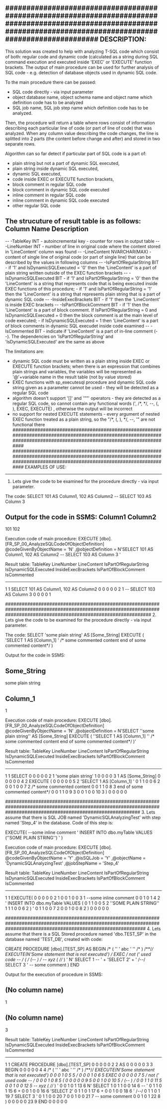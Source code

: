 ######################################################################################################################################################################
DESCRIPTION:
------------------------------------------
This solution was created to help with analyzing T-SQL code which consist of both: regular code and dynamic code 
(calculated as a string during SQL command execution and executed inside 'EXEC' or 'EXECUTE' function brackets.
The output of main procedure can be used for further analysis of SQL code - e.g. detection of database objects
used in dynamic SQL code.

To the main procedure there can be passed: 
- SQL code directly - via input parameter
- object database name, object schema name and object name which definition code has to be analyzed
- SQL job name, SQL job step name which definition code has to be analyzed. 

Then, the procedure will return a table where rows consist of information describing each particular line of code 
(or part of line of code) that was analyzed. When any column value describing the code changes, the line is splitted into
2 parts (the content before change and after) and stored in two separate rows. 

Algorithm can so far detect if particular part of SQL code is a part of:
 - plain string but not a part of dynamic SQL executed,
 - plain string inside dynamic SQL executed, 
 - dynamic SQL executed,
 - code inside EXEC or EXECUTE function brackets,
 - block comment in regular SQL code
 - block comment in dynamic SQL code executed
 - inline comment in regular SQL code
 - inline comment in dynamic SQL code executed
 - other regular SQL code 
 
The strucuture of result table is as follows:
Column Name					Description 
-----------------------------------------------------------------------------------------------------------------------------------------------------------------------
-- -TableKey				INT				- autoincremental key - counter for rows in output table
-- -LineNumber				INT 			- number of line in original code where the content stored in 'LineContent' column was found
-- -LineContent				NVARCHAR(MAX) 	- content of single line of original code (or part of single line) that can be described 
												by the values in following columns 
-- -IsPartOfRegularString	BIT 			- if '1' and IsDynamicSQLExecuted = '0' then the 'LineContent' is a part of 
												plain string written outside of the EXEC function brackets
-- -IsDynamicSQLExecuted	BIT 			- if '1' and IsPartOfRegularString = '0' then the 'LineContent' is a string 
												that represents code that is being executed inside EXEC functions of this procedure;
											- if '1' and IsPartOfRegularString = '1' then the 'LineContent' is a string 
												that represents plain string that is a part of dynamic SQL code
-- -InsideExecBrackets      BIT 			- if '1' then the 'LineContent' is inside EXEC brackets
-- -IsPartOfBlockComment	BIT 			- if '1' then the 'LineContent' is a part of block comment. 
												If IsPartOfRegularString = 0 and  IsDynamicSQLExecuted = 0 then the block comment is at the main level of code executed;
											- if IsDynamicSQLExecuted = 1 then 'LineContent' is a part of block comments 
												in dynamic SQL execudet inside code examined
-- -IsCommented				BIT 			- indicate if 'LineContent' is a part of in-line comment (--). 
												The dependencies on 'IsPartOfRegularString'	and 'IsDynamicSQLExecuted' are the same as above


The limitations are: 
- dynamic SQL code must be written as a plain string inside EXEC or EXECUTE function brackets; when there is an expression that combines
	plain strings and variables, the variables will be represented as '@'+variable name in the result table (not by value stored)
- EXEC functions with sp_executesql procedure and dynamic SQL code string given as a parameter cannot be used - they will be detected as a regular SQL code
- algorithm doesn't support '[]' and '""' operators - they are detected as a regular SQL code, so cannot contain any functional words (', /*, */, --, (, ), EXEC, EXECUTE)
	, otherwise the output will be incorrect 
- no support for nested EXECUTE statements - every argument of nested EXEC function treated as a plain string, so the "/*, (, ), */, --, '" are not functional there
######################################################################################################################################################################
######################################################################################################################################################################
EXAMPLES OF USE:
-------------------------------------------------

1. Lets give the code to be examined  for the procedure directly - via input parameter. 

The code:
SELECT 101 AS Column1, 102 AS Column2 -- SELECT 103 AS Column 3 

Output for the code in SSMS:
Column1		Column2
--------------------
101			102

Execution code of main procedure:
EXECUTE [dbo].[FR_SP_00_AnalyzeSQLCodeOfObjectDefinition] 
   @codeGivenByObjectName = 'N'
  ,@objectDefinition = N'SELECT 101 AS Column1, 102 AS Column2 -- SELECT 103 AS Column 3 '

Result table:
TableKey    LineNumber  LineContent                                     IsPartOfRegularString IsDynamicSQLExecuted InsideExecBrackets IsPartOfBlockComment IsCommented
----------- ----------- ----------------------------------------------- --------------------- -------------------- ------------------ -------------------- -----------
1           1           SELECT 101 AS Column1, 102 AS Column2           0                     0                    0                  0                    0
2           1           -- SELECT 103 AS Column 3                       0                     0                    0                  0                    1


#####################################################################################################################################################################
2. Lets give the code to be examined  for the procedure directly - via input parameter. 

The code:
SELECT 'some plain string' AS [Some_String]
EXECUTE ( 'SELECT 1 AS [Column_1] ' /* some commented content
end of some commented content*/ )

Output for the code in SSMS:

Some_String
-----------------
some plain string

Column_1
----------------
1

Execution code of main procedure:
EXECUTE [dbo].[FR_SP_00_AnalyzeSQLCodeOfObjectDefinition] 
   @codeGivenByObjectName = 'N'
  ,@objectDefinition = N'SELECT ''some plain string'' AS [Some_String]
EXECUTE ( ''SELECT 1 AS [Column_1] '' /* some commented content
end of some commented content*/ )'

Result table:
TableKey    LineNumber  LineContent                        IsPartOfRegularString IsDynamicSQLExecuted InsideExecBrackets IsPartOfBlockComment IsCommented
----------- ----------- ---------------------------------- --------------------- -------------------- ------------------ -------------------- -----------
1           1           SELECT                             0                     0                    0                  0                    0
2           1           'some plain string'                1                     0                    0                  0                    0
3           1            AS [Some_String]                  0                     0                    0                  0                    0
4           2           EXECUTE (                          0                     0                    0                  0                    0
5           2           'SELECT 1 AS [Column_1] '          0                     1                    1                  0                    0
6           2                                              0                     0                    1                  0                    0
7           2           /* some commented content          0                     0                    1                  1                    0
8           3           end of some commented content*/    0                     0                    1                  1                    0
9           3                                              0                     0                    1                  0                    0
10          3           )                                  0                     0                    0                  0                    0

#################################################################################################################################################################
3. Lets assume that there is SQL JOB named 'DynamicSQLAnalyzingTest' with step named 'Step_4' in the database.
Code of this step is: 

EXECUTE( --some inline comment
' INSERT INTO dbo.myTable VALUES (''SOME PLAIN STRING'') ' )

Execution code of main procedure:
EXECUTE [dbo].[FR_SP_00_AnalyzeSQLCodeOfObjectDefinition] 
   @codeGivenByObjectName = 'Y'
   ,@isSQLJob = 'Y'
   ,@objectName = 'DynamicSQLAnalyzingTest'
   ,@jobStepName = 'Step_4'
   
Result table:
 TableKey    LineNumber  LineContent                           IsPartOfRegularString IsDynamicSQLExecuted InsideExecBrackets IsPartOfBlockComment IsCommented
----------- ----------- ------------------------------------- --------------------- -------------------- ------------------ -------------------- -----------
1           1           EXECUTE(                              0                     0                    0                  0                    0
2           1                                                 0                     0                    1                  0                    0
3           1           --some inline comment                 0                     0                    1                  0                    1
4           2           ' INSERT INTO dbo.myTable VALUES (    0                     1                    1                  0                    0
5           2           ''SOME PLAIN STRING''                 1                     1                    1                  0                    0
6           2           ) '                                   0                     1                    1                  0                    0
7           2                                                 0                     0                    1                  0                    0
8           2           )                                     0                     0                    0                  0                    0

###################################################################################################################################################################
4. Lets assume that there is a SQL Stored procedure named 'dbo.TEST_SP' in the database named 'TEST_DB', created with code:

CREATE PROCEDURE [dbo].[TEST_SP] 
AS
BEGIN
/* ( '' ' abc ' ''  /* ) /**/*/ EXECUTE(N'Some statement that is not executed')
*/ EXEC /* not (' used code -- */ ( /* (-- ) */ -- xyz ( /*/* ) ' 
N' SELECT 1 -- ' + 'SELECT 2' + ' /*--*/ 
SELECT 3 ' -- some comment 
)
END


Output for the execution of procedure in SSMS:

(No column name)
--------------------
1

(No column name)
--------------------
3

Result table:
TableKey    LineNumber  LineContent                                                                        IsPartOfRegularString IsDynamicSQLExecuted InsideExecBrackets IsPartOfBlockComment IsCommented
----------- ----------- ---------------------------------------------------------------------------------- --------------------- -------------------- ------------------ -------------------- -----------
1           1           CREATE PROCEDURE [dbo].[TEST_SP]                                                   0                     0                    0                  0                    0
2           2           AS                                                                                 0                     0                    0                  0                    0
3           3           BEGIN                                                                              0                     0                    0                  0                    0
4           4           /* ( '' ' abc ' ''  /* ) /**/*/ EXECUTE(N'Some statement that is not executed')    0                     0                    0                  1                    0
5           5           */                                                                                 0                     0                    0                  1                    0
6           5            EXEC                                                                              0                     0                    0                  0                    0
7           5           /* not (' used code -- */                                                          0                     0                    0                  1                    0
8           5            (                                                                                 0                     0                    0                  0                    0
9           5                                                                                              0                     0                    1                  0                    0
10          5           /* (-- ) */                                                                        0                     0                    1                  1                    0
11          5                                                                                              0                     0                    1                  0                    0
12          5           -- xyz ( /*/* ) '                                                                  0                     0                    1                  0                    1
13          6           N' SELECT 1                                                                        0                     1                    1                  0                    0
14          6           -- '                                                                               0                     1                    1                  0                    1
15          6            +                                                                                 0                     0                    1                  0                    0
16          6           'SELECT 2'                                                                         0                     1                    1                  0                    1
17          6            +                                                                                 0                     0                    1                  0                    0
18          6           ' /*--*/                                                                           0                     1                    1                  0                    1
19          7           SELECT 3 '                                                                         0                     1                    1                  0                    0
20          7                                                                                              0                     0                    1                  0                    0
21          7           -- some comment                                                                    0                     0                    1                  0                    1
22          8           )                                                                                  0                     0                    0                  0                    0
23          9           END 																			   0                     0                    0                  0                    0
